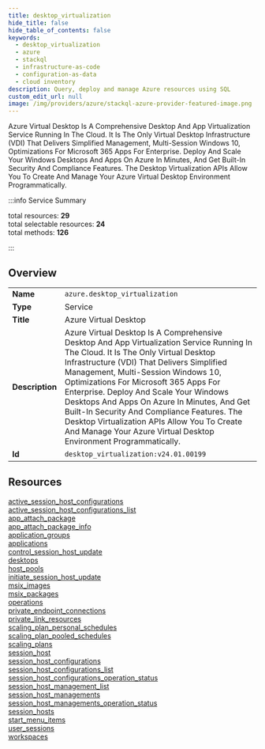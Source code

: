 ```yaml
---
title: desktop_virtualization
hide_title: false
hide_table_of_contents: false
keywords:
  - desktop_virtualization
  - azure
  - stackql
  - infrastructure-as-code
  - configuration-as-data
  - cloud inventory
description: Query, deploy and manage Azure resources using SQL
custom_edit_url: null
image: /img/providers/azure/stackql-azure-provider-featured-image.png
---
```

Azure Virtual Desktop Is A Comprehensive Desktop And App Virtualization Service Running In The Cloud. It Is The Only Virtual Desktop Infrastructure (VDI) That Delivers Simplified Management, Multi-Session Windows 10, Optimizations For Microsoft 365 Apps For Enterprise. Deploy And Scale Your Windows Desktops And Apps On Azure In Minutes, And Get Built-In Security And Compliance Features. The Desktop Virtualization APIs Allow You To Create And Manage Your Azure Virtual Desktop Environment Programmatically.  
    
:::info Service Summary

<div class="row">
<div class="providerDocColumn">
<span>total resources:&nbsp;<b>29</b></span><br />
<span>total selectable resources:&nbsp;<b>24</b></span><br />
<span>total methods:&nbsp;<b>126</b></span><br />
</div>
</div>

:::

## Overview
<table><tbody>
<tr><td><b>Name</b></td><td><code>azure.desktop_virtualization</code></td></tr>
<tr><td><b>Type</b></td><td>Service</td></tr>
<tr><td><b>Title</b></td><td>Azure Virtual Desktop</td></tr>
<tr><td><b>Description</b></td><td>Azure Virtual Desktop Is A Comprehensive Desktop And App Virtualization Service Running In The Cloud. It Is The Only Virtual Desktop Infrastructure (VDI) That Delivers Simplified Management, Multi-Session Windows 10, Optimizations For Microsoft 365 Apps For Enterprise. Deploy And Scale Your Windows Desktops And Apps On Azure In Minutes, And Get Built-In Security And Compliance Features. The Desktop Virtualization APIs Allow You To Create And Manage Your Azure Virtual Desktop Environment Programmatically.</td></tr>
<tr><td><b>Id</b></td><td><code>desktop_virtualization:v24.01.00199</code></td></tr>
</tbody></table>

## Resources
<div class="row">
<div class="providerDocColumn">
<a href="/providers/azure/desktop_virtualization/active_session_host_configurations/">active_session_host_configurations</a><br />
<a href="/providers/azure/desktop_virtualization/active_session_host_configurations_list/">active_session_host_configurations_list</a><br />
<a href="/providers/azure/desktop_virtualization/app_attach_package/">app_attach_package</a><br />
<a href="/providers/azure/desktop_virtualization/app_attach_package_info/">app_attach_package_info</a><br />
<a href="/providers/azure/desktop_virtualization/application_groups/">application_groups</a><br />
<a href="/providers/azure/desktop_virtualization/applications/">applications</a><br />
<a href="/providers/azure/desktop_virtualization/control_session_host_update/">control_session_host_update</a><br />
<a href="/providers/azure/desktop_virtualization/desktops/">desktops</a><br />
<a href="/providers/azure/desktop_virtualization/host_pools/">host_pools</a><br />
<a href="/providers/azure/desktop_virtualization/initiate_session_host_update/">initiate_session_host_update</a><br />
<a href="/providers/azure/desktop_virtualization/msix_images/">msix_images</a><br />
<a href="/providers/azure/desktop_virtualization/msix_packages/">msix_packages</a><br />
<a href="/providers/azure/desktop_virtualization/operations/">operations</a><br />
<a href="/providers/azure/desktop_virtualization/private_endpoint_connections/">private_endpoint_connections</a><br />
<a href="/providers/azure/desktop_virtualization/private_link_resources/">private_link_resources</a><br />
</div>
<div class="providerDocColumn">
<a href="/providers/azure/desktop_virtualization/scaling_plan_personal_schedules/">scaling_plan_personal_schedules</a><br />
<a href="/providers/azure/desktop_virtualization/scaling_plan_pooled_schedules/">scaling_plan_pooled_schedules</a><br />
<a href="/providers/azure/desktop_virtualization/scaling_plans/">scaling_plans</a><br />
<a href="/providers/azure/desktop_virtualization/session_host/">session_host</a><br />
<a href="/providers/azure/desktop_virtualization/session_host_configurations/">session_host_configurations</a><br />
<a href="/providers/azure/desktop_virtualization/session_host_configurations_list/">session_host_configurations_list</a><br />
<a href="/providers/azure/desktop_virtualization/session_host_configurations_operation_status/">session_host_configurations_operation_status</a><br />
<a href="/providers/azure/desktop_virtualization/session_host_management_list/">session_host_management_list</a><br />
<a href="/providers/azure/desktop_virtualization/session_host_managements/">session_host_managements</a><br />
<a href="/providers/azure/desktop_virtualization/session_host_managements_operation_status/">session_host_managements_operation_status</a><br />
<a href="/providers/azure/desktop_virtualization/session_hosts/">session_hosts</a><br />
<a href="/providers/azure/desktop_virtualization/start_menu_items/">start_menu_items</a><br />
<a href="/providers/azure/desktop_virtualization/user_sessions/">user_sessions</a><br />
<a href="/providers/azure/desktop_virtualization/workspaces/">workspaces</a><br />
</div>
</div>
